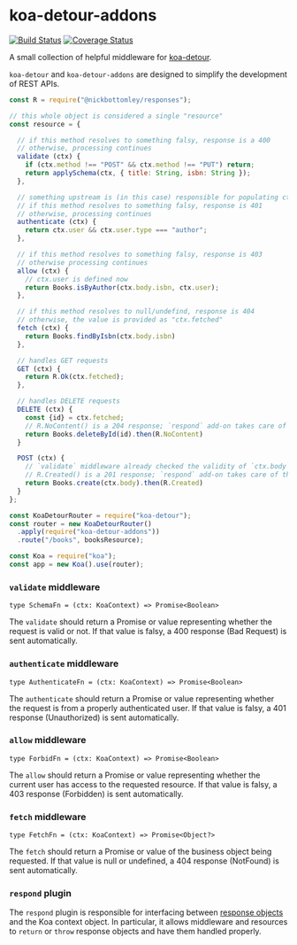 # koa-detour-addons

[![Build Status](https://travis-ci.org/nickb1080/koa-detour-addons.svg?branch=master)](https://travis-ci.org/nickb1080/koa-detour-addons)
[![Coverage Status](https://coveralls.io/repos/github/nickb1080/koa-detour-addons/badge.svg?branch=master)](https://coveralls.io/github/nickb1080/koa-detour-addons?branch=master)

A small collection of helpful middleware for [koa-detour]().

`koa-detour` and `koa-detour-addons` are designed to simplify the development of REST APIs.

```js
const R = require("@nickbottomley/responses");

// this whole object is considered a single "resource"
const resource = {

  // if this method resolves to something falsy, response is a 400
  // otherwise, processing continues
  validate (ctx) {
    if (ctx.method !== "POST" && ctx.method !== "PUT") return;
    return applySchema(ctx, { title: String, isbn: String });
  },

  // something upstream is (in this case) responsible for populating ctx.user
  // if this method resolves to something falsy, response is 401
  // otherwise, processing continues
  authenticate (ctx) {
    return ctx.user && ctx.user.type === "author";
  },

  // if this method resolves to something falsy, response is 403
  // otherwise processing continues
  allow (ctx) {
    // ctx.user is defined now
    return Books.isByAuthor(ctx.body.isbn, ctx.user);
  },

  // if this method resolves to null/undefind, response is 404
  // otherwise, the value is provided as "ctx.fetched"
  fetch (ctx) {
    return Books.findByIsbn(ctx.body.isbn)
  },

  // handles GET requests
  GET (ctx) {
    return R.Ok(ctx.fetched);
  },

  // handles DELETE requests
  DELETE (ctx) {
    const {id} = ctx.fetched;
    // R.NoContent() is a 204 response; `respond` add-on takes care of the details
    return Books.deleteById(id).then(R.NoContent)
  }

  POST (ctx) {
    // `validate` middleware already checked the validity of `ctx.body`
    // R.Created() is a 201 response; `respond` add-on takes care of the details
    return Books.create(ctx.body).then(R.Created)
  }
};

const KoaDetourRouter = require("koa-detour");
const router = new KoaDetourRouter()
  .apply(require("koa-detour-addons"))
  .route("/books", booksResource);

const Koa = require("koa");
const app = new Koa().use(router);
```

### `validate` middleware
`type SchemaFn = (ctx: KoaContext) => Promise<Boolean>`

The `validate` should return a Promise or value representing whether the request is valid or not. If that value is falsy, a 400 response (Bad Request) is sent automatically.

### `authenticate` middleware
`type AuthenticateFn = (ctx: KoaContext) => Promise<Boolean>`

The `authenticate` should return a Promise or value representing whether the request is from a properly authenticated user. If that value is falsy, a 401 response (Unauthorized) is sent automatically.

### `allow` middleware
`type ForbidFn = (ctx: KoaContext) => Promise<Boolean>`

The `allow` should return a Promise or value representing whether the current user has access to the requested resource. If that value is falsy, a 403 response (Forbidden) is sent automatically.

### `fetch` middleware
`type FetchFn = (ctx: KoaContext) => Promise<Object?>`

The `fetch` should return a Promise or value of the business object being requested. If that value is null or undefined, a 404 response (NotFound) is sent automatically.

### `respond` plugin
The `respond` plugin is responsible for interfacing between [response objects](https://github.com/nickb1080/responses) and the Koa context object. In particular, it allows middleware and resources to `return` or `throw` response objects and have them handled properly.
